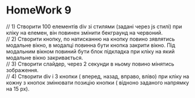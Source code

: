 # HomeWork 9

// 1) Створити 100 елементів div зі стилями (задані через js стилі) при кліку на елемен, він повинен змінити бекграунд на червоний.  
// 2) Створити кнопку, по натисканню на кнопку повино зявлятись модальне вікно, в модалці повинна бути кнопка закрити вікно. Під модальним вікном повиний бути блок підкладка при кліку на який модальне вікно закривається.  
// 3) Створити слайдер, через 2 секунди в ньому повино мінятись зображення.  
// 4) Створити div  і 3 кнопки ( вперед, назад, вправо, вліво) при кліку на кожну з кнопок змінювати позицію кнопки ( відноно заданого напрямку на 15 рх).
